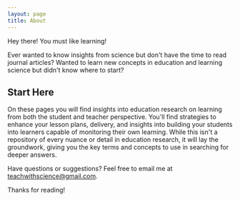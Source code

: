 ```yaml
---
layout: page
title: About
---
```


<p class="message">
  Hey there! You must like learning!
</p>

Ever wanted to know insights from science but don't have the time to read journal articles? Wanted to learn new concepts in education and learning science but didn't know where to start? 

## Start Here

On these pages you will find insights into education research on learning from both the student and teacher perspective. You'll find strategies to enhance your lesson plans, delivery, and insights into building your students into learners capable of monitoring their own learning. While this isn't a repository of every nuance or detail in education research, it will lay the groundwork, giving you the key terms and concepts to use in searching for deeper answers.

Have questions or suggestions? Feel free to email me at teachwithscience@gmail.com.

Thanks for reading!
